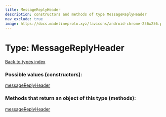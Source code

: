 ```yaml
---
title: MessageReplyHeader
description: constructors and methods of type MessageReplyHeader
nav_exclude: true
image: https://docs.madelineproto.xyz/favicons/android-chrome-256x256.png
---
```

# Type: MessageReplyHeader
[Back to types index](index.md)



### Possible values (constructors):

[messageReplyHeader](../constructors/messageReplyHeader.md)  



### Methods that return an object of this type (methods):



[messageReplyHeader](../constructors/messageReplyHeader.md)  

